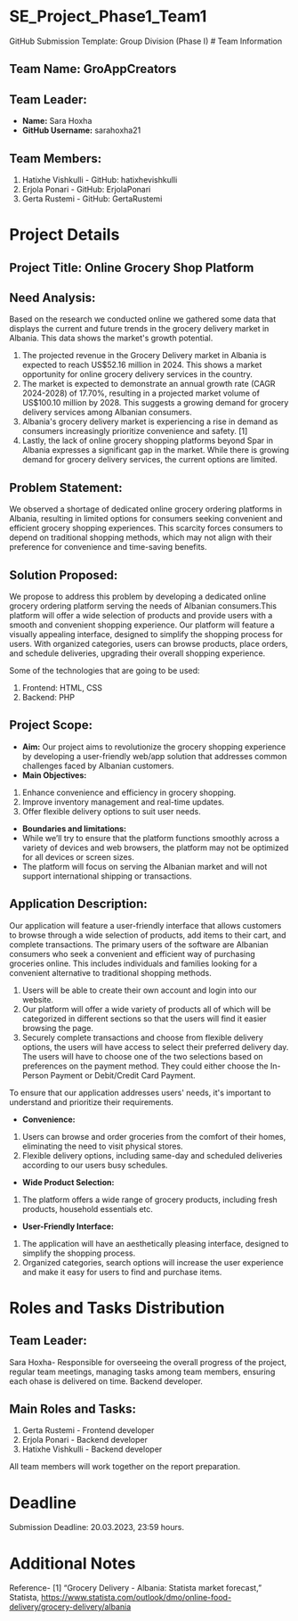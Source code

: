 # SE_Project_Phase1_Team1
GitHub Submission Template: Group Division (Phase I) # Team Information
## Team Name: GroAppCreators

## Team Leader:
- **Name:** Sara Hoxha
- **GitHub Username:** sarahoxha21

## Team Members:
1. Hatixhe Vishkulli - GitHub: hatixhevishkulli
2. Erjola Ponari - GitHub: ErjolaPonari
3. Gerta Rustemi - GitHub: GertaRustemi


# Project Details

## Project Title: Online Grocery Shop Platform
## Need Analysis: 
Based on the research we conducted online we gathered some data that displays the current and future trends in the grocery delivery market in Albania. This data shows the market's growth potential. 
1. The projected revenue in the Grocery Delivery market in Albania is expected to reach US$52.16 million in 2024. This shows a market opportunity for online grocery delivery services in the country.
2. The market is expected to demonstrate an annual growth rate (CAGR 2024-2028) of 17.70%, resulting in a projected market volume of US$100.10 million by 2028. This suggests a growing demand for grocery delivery services among Albanian consumers.
3. Albania's grocery delivery market is experiencing a rise in demand as consumers increasingly prioritize convenience and safety. [1]
4. Lastly, the lack of online grocery shopping platforms beyond Spar in Albania expresses a significant gap in the market. While there is growing demand for grocery delivery services, the current options are limited. 



## Problem Statement:
We observed a shortage of dedicated online grocery ordering platforms in Albania, resulting in limited options for consumers seeking convenient and efficient grocery shopping experiences. This scarcity forces consumers to depend on traditional shopping methods, which may not align with their preference for convenience and time-saving benefits.


## Solution Proposed:
We propose to address this problem by developing a dedicated online grocery ordering platform serving the needs of Albanian consumers.This platform will offer a wide selection of products and provide users with a smooth and convenient shopping experience. 
Our platform will feature a visually appealing interface, designed to simplify the shopping process for users. With organized categories, users can browse products, place orders, and schedule deliveries, upgrading their overall shopping experience.

Some of the technologies that are going to be used:
1. Frontend: HTML, CSS
2. Backend: PHP


## Project Scope:
- **Aim:** Our project aims to revolutionize the grocery shopping experience by developing a user-friendly web/app solution that addresses common challenges faced by Albanian customers.
- **Main Objectives:**
1. Enhance convenience and efficiency in grocery shopping.
2. Improve inventory management and real-time updates.
3. Offer flexible delivery options to suit user needs.

- **Boundaries and limitations:**
- While we’ll try to ensure that the platform functions smoothly across a variety of devices and web browsers, the platform may not be optimized for all devices or screen sizes.
- The platform will focus on serving the Albanian market and will not support international shipping or transactions.


## Application Description:
Our application will feature a user-friendly interface that allows customers to browse through a wide selection of products, add items to their cart, and complete transactions.
The primary users of the software are Albanian consumers who seek a convenient and efficient way of purchasing groceries online. This includes individuals and families looking for a convenient alternative to traditional shopping methods.
1. Users will be able to create their own account and login into our website.
2. Our platform will offer a wide variety of products all of which will be categorized in different sections so that the users will find it easier browsing the page.
3. Securely complete transactions and choose from flexible delivery options, the users will have access to select their preferred delivery day. The users will have to choose one of the two selections based on preferences on the payment method. They could either choose the In-Person Payment or Debit/Credit Card Payment.

To ensure that our application addresses users' needs, it's important to understand and prioritize their requirements. 
- **Convenience:**
1. Users can browse and order groceries from the comfort of their homes, eliminating the need to visit physical stores.
2. Flexible delivery options, including same-day and scheduled deliveries according to our users busy schedules.
- **Wide Product Selection:**
1. The platform offers a wide range of grocery products, including fresh products, household essentials etc.
- **User-Friendly Interface:**
1. The application will have an aesthetically pleasing interface, designed to simplify the shopping process.
2. Organized categories, search options will increase the user experience and make it easy for users to find and purchase items.


# Roles and Tasks Distribution

## Team Leader:

Sara Hoxha- Responsible for overseeing the overall progress of the project, regular team meetings, managing tasks among team members, ensuring each ohase is delivered on time. Backend developer.


## Main Roles and Tasks:
1. Gerta Rustemi - Frontend developer
2. Erjola Ponari - Backend developer
3. Hatixhe Vishkulli - Backend developer 

All team members will work together on the report preparation.

# Deadline
Submission Deadline: 20.03.2023, 23:59 hours.

# Additional Notes
Reference-  [1] “Grocery Delivery - Albania: Statista market forecast,” Statista, https://www.statista.com/outlook/dmo/online-food-delivery/grocery-delivery/albania 

